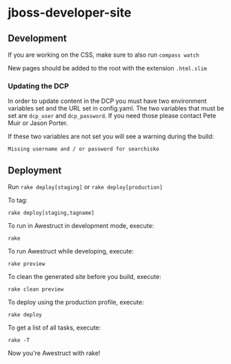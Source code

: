 # jboss-developer-site


## Development

If you are working on the CSS, make sure to also run `compass watch`

New pages should be added to the root with the extension `.html.slim`

### Updating the DCP

In order to update content in the DCP you must have two environment variables set and the URL set in config.yaml.
The two variables that must be set are `dcp_user` and `dcp_password`. If you need those please contact Pete Muir
or Jason Porter.

If these two variables are not set you will see a warning during the build:

    Missing username and / or password for searchisko

## Deployment

Run `rake deploy[staging]` or `rake deploy[production]`

To tag:

`rake deploy[staging,tagname]`

To run in Awestruct in development mode, execute:

`rake`

To run Awestruct while developing, execute:

`rake preview`

To clean the generated site before you build, execute:

`rake clean preview`

To deploy using the production profile, execute:

`rake deploy`

To get a list of all tasks, execute:

`rake -T`

Now you're Awestruct with rake!
